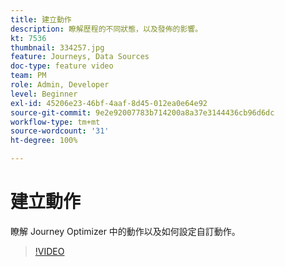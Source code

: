 ```yaml
---
title: 建立動作
description: 瞭解歷程的不同狀態，以及發佈的影響。
kt: 7536
thumbnail: 334257.jpg
feature: Journeys, Data Sources
doc-type: feature video
team: PM
role: Admin, Developer
level: Beginner
exl-id: 45206e23-46bf-4aaf-8d45-012ea0e64e92
source-git-commit: 9e2e92007783b714200a8a37e3144436cb96d6dc
workflow-type: tm+mt
source-wordcount: '31'
ht-degree: 100%

---
```


# 建立動作

瞭解 Journey Optimizer 中的動作以及如何設定自訂動作。

>[!VIDEO](https://video.tv.adobe.com/v/334257?quality=12)
